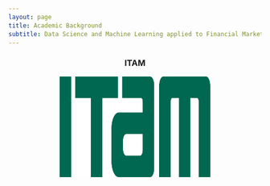 ```yaml
---
layout: page
title: Academic Background
subtitle: Data Science and Machine Learning applied to Financial Markets
---
```


<center>
<h3>ITAM</h3>
<img src="https://github.com/DBlassio/Dblassio.github.io/blob/8c50b17656d40c30d827582f6233fd3479ee2c51/assets/img/ITAM.png" title="ITAM" width="300" height="200">
</center>

